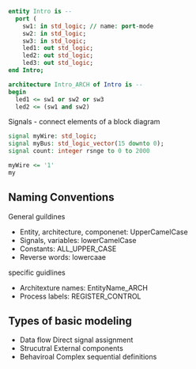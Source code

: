 
``` vhdl
entity Intro is -- 
  port (
    sw1: in std_logic; // name: port-mode 
    sw2: in std_logic;
    sw3: in std_logic;
    led1: out std_logic;
    led2: out std_logic;
    led3: out std_logic;
end Intro;

architecture Intro_ARCH of Intro is --
begin
  led1 <= sw1 or sw2 or sw3
  led2 <= (sw1 and sw2) 
```







Signals - connect elements of a block diagram
``` vhdl
signal myWire: std_logic;
signal myBus: std_logic_vector(15 downto 0);
signal count: integer rsnge to 0 to 2000

myWire <= '1'
my

```



## Naming Conventions

General guildines
- Entity, architecture, componenet: UpperCamelCase
- Signals, variables: lowerCamelCase
- Constants: ALL_UPPER_CASE
- Reverse words: lowercaae

specific guidlines
- Architexture names: EntityName_ARCH
- Process labels: REGISTER_CONTROL

## Types of basic modeling
- Data flow
  Direct signal assignment
- Strucutral
  External components
- Behaviroal 
  Complex sequential definitions
